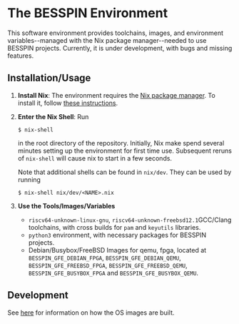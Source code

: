 # The BESSPIN Environment

This software environment provides toolchains, images, and environment variables--managed with the Nix package manager--needed to use BESSPIN projects. Currently, it is under development, with bugs and missing features.

## Installation/Usage

1. **Install Nix**: The environment requires the [Nix package manager](https://nixos.org/nix/).  To
   install it, follow [these instructions](https://nixos.org/nix/manual/#sect-multi-user-installation).

2. **Enter the Nix Shell**: Run

   ```
   $ nix-shell
   ```

   in the root directory of the repository. Initially, Nix make spend several minutes setting up the environment for first time use. Subsequent reruns of `nix-shell` will cause nix to start in a few seconds.

   Note that additional shells can be found in `nix/dev`. They can be used by running

   ```
   $ nix-shell nix/dev/<NAME>.nix
   ```

3. **Use the Tools/Images/Variables**
   * `riscv64-unknown-linux-gnu`, `riscv64-unknown-freebsd12.1`GCC/Clang toolchains, with cross builds for `pam` and `keyutils` libraries.
   * `python3` environment, with necessary packages for BESSPIN projects.
   * Debian/Busybox/FreeBSD Images for qemu, fpga, located at `BESSPIN_GFE_DEBIAN_FPGA`, `BESSPIN_GFE_DEBIAN_QEMU`, `BESSPIN_GFE_FREEBSD_FPGA`, `BESSPIN_GFE_FREEBSD_QEMU`, `BESSPIN_GFE_BUSYBOX_FPGA` and `BESSPIN_GFE_BUSYBOX_QEMU`.

## Development

See [here](./IMAGES.md) for information on how the OS images are built.
